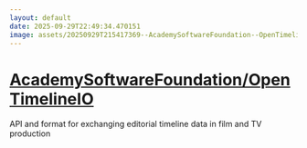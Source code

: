 ```yaml
---
layout: default
date: 2025-09-29T22:49:34.470151
image: assets/20250929T215417369--AcademySoftwareFoundation--OpenTimelineIO--20250929T215929965--cropped.png
---
```


# [AcademySoftwareFoundation/OpenTimelineIO](https://github.com/AcademySoftwareFoundation/OpenTimelineIO)

API and format for exchanging editorial timeline data in film and TV production
